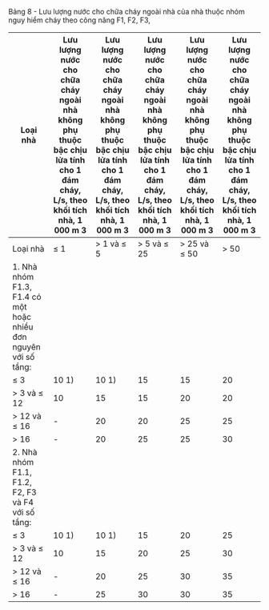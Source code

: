 Bảng 8 - Lưu lượng nước cho chữa cháy ngoài nhà của nhà thuộc nhóm nguy hiểm cháy theo công năng F1, F2, F3,

| Loại nhà                                                         | Lưu lượng nước cho chữa cháy ngoài nhà không phụ thuộc bậc chịu lửa tính cho 1 đám cháy, L/s, theo khối tích nhà, 1 000 m 3   | Lưu lượng nước cho chữa cháy ngoài nhà không phụ thuộc bậc chịu lửa tính cho 1 đám cháy, L/s, theo khối tích nhà, 1 000 m 3   | Lưu lượng nước cho chữa cháy ngoài nhà không phụ thuộc bậc chịu lửa tính cho 1 đám cháy, L/s, theo khối tích nhà, 1 000 m 3   | Lưu lượng nước cho chữa cháy ngoài nhà không phụ thuộc bậc chịu lửa tính cho 1 đám cháy, L/s, theo khối tích nhà, 1 000 m 3   | Lưu lượng nước cho chữa cháy ngoài nhà không phụ thuộc bậc chịu lửa tính cho 1 đám cháy, L/s, theo khối tích nhà, 1 000 m 3   |
|------------------------------------------------------------------|-------------------------------------------------------------------------------------------------------------------------------|-------------------------------------------------------------------------------------------------------------------------------|-------------------------------------------------------------------------------------------------------------------------------|-------------------------------------------------------------------------------------------------------------------------------|-------------------------------------------------------------------------------------------------------------------------------|
| Loại nhà                                                         | ≤ 1                                                                                                                           | > 1 và ≤ 5                                                                                                                    | > 5 và ≤ 25                                                                                                                   | > 25 và ≤ 50                                                                                                                  | > 50                                                                                                                          |
| 1. Nhà nhóm F1.3, F1.4 có một hoặc nhiều đơn nguyên với số tầng: |                                                                                                                               |                                                                                                                               |                                                                                                                               |                                                                                                                               |                                                                                                                               |
| ≤ 3                                                              | 10 1)                                                                                                                         | 10 1)                                                                                                                         | 15                                                                                                                            | 15                                                                                                                            | 20                                                                                                                            |
| > 3 và ≤ 12                                                      | 10                                                                                                                            | 15                                                                                                                            | 15                                                                                                                            | 20                                                                                                                            | 20                                                                                                                            |
| > 12 và ≤ 16                                                     | -                                                                                                                             | 20                                                                                                                            | 20                                                                                                                            | 25                                                                                                                            | 25                                                                                                                            |
| > 16                                                             | -                                                                                                                             | 20                                                                                                                            | 25                                                                                                                            | 25                                                                                                                            | 30                                                                                                                            |
| 2. Nhà nhóm F1.1, F1.2, F2, F3 và F4 với số tầng:                |                                                                                                                               |                                                                                                                               |                                                                                                                               |                                                                                                                               |                                                                                                                               |
| ≤ 3                                                              | 10 1)                                                                                                                         | 10 1)                                                                                                                         | 15                                                                                                                            | 20                                                                                                                            | 25                                                                                                                            |
| > 3 và ≤ 12                                                      | 10                                                                                                                            | 15                                                                                                                            | 20                                                                                                                            | 25                                                                                                                            | 30                                                                                                                            |
| > 12 và ≤ 16                                                     | -                                                                                                                             | 20                                                                                                                            | 25                                                                                                                            | 30                                                                                                                            | 35                                                                                                                            |
| > 16                                                             | -                                                                                                                             | 25                                                                                                                            | 30                                                                                                                            | 30                                                                                                                            | 35                                                                                                                            |